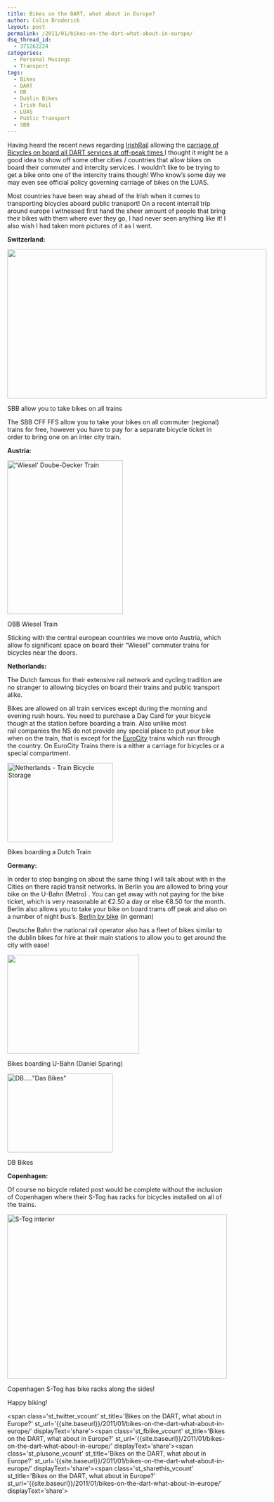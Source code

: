 ```yaml
---
title: Bikes on the DART, what about in Europe?
author: Colin Broderick
layout: post
permalink: /2011/01/bikes-on-the-dart-what-about-in-europe/
dsq_thread_id:
  - 371262224
categories:
  - Personal Musings
  - Transport
tags:
  - Bikes
  - DART
  - DB
  - Dublin Bikes
  - Irish Rail
  - LUAS
  - Public Transport
  - SBB
---
```

Having heard the recent news regarding [IrishRail][1] allowing the [carriage of Bicycles on board all DART services at off-peak times ][2]I thought it might be a good idea to show off some other cities / countries that allow bikes on board their commuter and intercity services. I wouldn&#8217;t like to be trying to get a bike onto one of the intercity trains though! Who know&#8217;s some day we may even see official policy governing carriage of bikes on the LUAS.



Most countries have been way ahead of the Irish when it comes to transporting bicycles aboard public transport! On a recent interrail trip around europe I witnessed first hand the sheer amount of people that bring their bikes with them where ever they go, I had never seen anything like it! I also wish I had taken more pictures of it as I went.

**Switzerland:**

<div id="attachment_1254" class="wp-caption aligncenter" style="width: 600px">
  <a href="{{site.baseurl}}/wp-content/uploads/2011/01/SwissCommuterTrainweb.jpg"><img class="size-large wp-image-1254 " title="Swiss Commuter Train" src="{{site.baseurl}}/wp-content/uploads/2011/01/SwissCommuterTrainweb-1024x590.jpg" alt="" width="590" height="340" /></a><p class="wp-caption-text">
    SBB allow you to take bikes on all trains
  </p>
</div>

The SBB CFF FFS allow you to take your bikes on all commuter (regional) trains for free, however you have to pay for a separate bicycle ticket in order to bring one on an inter city train.

**Austria:**

<div class="wp-caption alignnone" style="width: 273px">
  <a title="'Wiesel' Doube-Decker Train by simononly, on Flickr" href="http://www.flickr.com/photos/simononly/3555899473/"><img src="http://farm4.static.flickr.com/3330/3555899473_318418299b.jpg" alt="'Wiesel' Doube-Decker Train" width="263" height="350" /></a><p class="wp-caption-text">
    OBB Wiesel Train
  </p>
</div>

Sticking with the central european countries we move onto Austria, which allow fo significant space on board their &#8220;Wiesel&#8221; commuter trains for bicycles near the doors.

**Netherlands:**

The Dutch famous for their extensive rail network and cycling tradition are no stranger to allowing bicycles on board their trains and public transport alike.

Bikes are allowed on all train services except during the morning and evening rush hours. You need to purchase a Day Card for your bicycle though at the station before boarding a train. Also unlike most rail companies the NS do not provide any special place to put your bike when on the train, that is except for the [EuroCity][3] trains which run through the country. On EuroCity Trains there is a either a carriage for bicycles or a special compartment.

<div class="wp-caption alignnone" style="width: 250px">
  <a title="Netherlands - Train Bicycle Storage by Cyclemania, on Flickr" href="http://www.flickr.com/photos/cyclemania/2892725641/"><img src="http://farm4.static.flickr.com/3045/2892725641_d47834696d_m.jpg" alt="Netherlands - Train Bicycle Storage" width="240" height="180" /></a><p class="wp-caption-text">
    Bikes boarding a Dutch Train
  </p>
</div>

**Germany:**

In order to stop banging on about the same thing I will talk about with in the Cities on there rapid transit networks. In Berlin you are allowed to bring your bike on the U-Bahn (Metro) . You can get away with not paying for the bike ticket, which is very reasonable at €2.50 a day or else €8.50 for the month. Berlin also allows you to take your bike on board trams off peak and also on a number of night bus&#8217;s. [Berlin by bike][4] (in german)

Deutsche Bahn the national rail operator also has a fleet of bikes similar to the dublin bikes for hire at their main stations to allow you to get around the city with ease!

<div class="wp-caption alignright" style="width: 310px">
  <a href="http://railzone.nl/2010/09/innotrans-photos/"><img src="http://railzone.nl/wordpress/wp-content/uploads/2010/09/IMG_6033-300x225.jpg" alt="" width="300" height="225" /></a><p class="wp-caption-text">
    Bikes boarding U-Bahn (Daniel Sparing)
  </p>
</div>

<div class="wp-caption alignleft" style="width: 250px">
  <a title="DB.....&quot;Das Bikes&quot; by Hazboy, on Flickr" href="http://www.flickr.com/photos/hazboy/3569741211/"><img src="http://farm4.static.flickr.com/3664/3569741211_04a08a1d77_m.jpg" alt="DB.....&quot;Das Bikes&quot;" width="240" height="180" /></a><p class="wp-caption-text">
    DB Bikes
  </p>
</div>

**Copenhagen:**

Of course no bicycle related post would be complete without the inclusion of Copenhagen where their S-Tog has racks for bicycles installed on all of the trains.

<div class="wp-caption alignnone" style="width: 510px">
  <a title="S-Tog interior by Daniel Sparing, on Flickr" href="http://www.flickr.com/photos/spag85/4290767661/"><img src="http://farm5.static.flickr.com/4058/4290767661_dd461d5966.jpg" alt="S-Tog interior" width="500" height="375" /></a><p class="wp-caption-text">
    Copenhagen S-Tog has bike racks along the sides!
  </p>
</div>

Happy biking!

<span class='st\_twitter\_vcount' st\_title='Bikes on the DART, what about in Europe?' st\_url='{{site.baseurl}}/2011/01/bikes-on-the-dart-what-about-in-europe/' displayText='share'></span><span class='st\_fblike\_vcount' st\_title='Bikes on the DART, what about in Europe?' st\_url='{{site.baseurl}}/2011/01/bikes-on-the-dart-what-about-in-europe/' displayText='share'></span><span class='st\_plusone\_vcount' st\_title='Bikes on the DART, what about in Europe?' st\_url='{{site.baseurl}}/2011/01/bikes-on-the-dart-what-about-in-europe/' displayText='share'></span><span class='st\_sharethis\_vcount' st\_title='Bikes on the DART, what about in Europe?' st\_url='{{site.baseurl}}/2011/01/bikes-on-the-dart-what-about-in-europe/' displayText='share'></span>

 [1]: http://irishrail.ie
 [2]: https://www.irishrail.ie/home/railRewardsLoyalty.asp
 [3]: http://en.wikipedia.org/wiki/EuroCity
 [4]: http://www.stadtentwicklung.berlin.de/verkehr/mobil/fahrrad/bus_bahn/